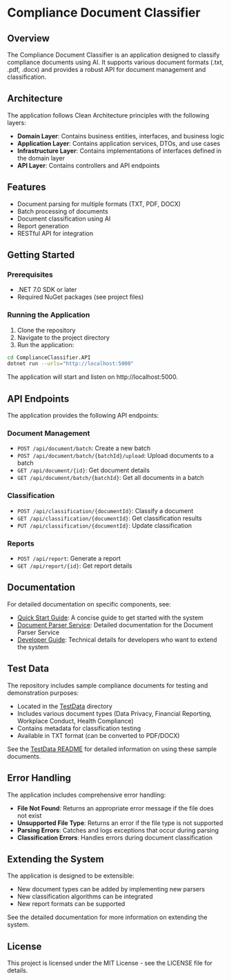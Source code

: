 # Compliance Document Classifier

## Overview

The Compliance Document Classifier is an application designed to classify compliance documents using AI. It supports various document formats (.txt, .pdf, .docx) and provides a robust API for document management and classification.

## Architecture

The application follows Clean Architecture principles with the following layers:

- **Domain Layer**: Contains business entities, interfaces, and business logic
- **Application Layer**: Contains application services, DTOs, and use cases
- **Infrastructure Layer**: Contains implementations of interfaces defined in the domain layer
- **API Layer**: Contains controllers and API endpoints

## Features

- Document parsing for multiple formats (TXT, PDF, DOCX)
- Batch processing of documents
- Document classification using AI
- Report generation
- RESTful API for integration

## Getting Started

### Prerequisites

- .NET 7.0 SDK or later
- Required NuGet packages (see project files)

### Running the Application

1. Clone the repository
2. Navigate to the project directory
3. Run the application:

```bash
cd ComplianceClassifier.API
dotnet run --urls="http://localhost:5000"
```

The application will start and listen on http://localhost:5000.

## API Endpoints

The application provides the following API endpoints:

### Document Management

- `POST /api/document/batch`: Create a new batch
- `POST /api/document/batch/{batchId}/upload`: Upload documents to a batch
- `GET /api/document/{id}`: Get document details
- `GET /api/document/batch/{batchId}`: Get all documents in a batch

### Classification

- `POST /api/classification/{documentId}`: Classify a document
- `GET /api/classification/{documentId}`: Get classification results
- `PUT /api/classification/{documentId}`: Update classification

### Reports

- `POST /api/report`: Generate a report
- `GET /api/report/{id}`: Get report details

## Documentation

For detailed documentation on specific components, see:

- [Quick Start Guide](Documentation/QuickStartGuide.md): A concise guide to get started with the system
- [Document Parser Service](Documentation/DocumentParserService.md): Detailed documentation for the Document Parser Service
- [Developer Guide](Documentation/DeveloperGuide.md): Technical details for developers who want to extend the system

## Test Data

The repository includes sample compliance documents for testing and demonstration purposes:

- Located in the [TestData](TestData/) directory
- Includes various document types (Data Privacy, Financial Reporting, Workplace Conduct, Health Compliance)
- Contains metadata for classification testing
- Available in TXT format (can be converted to PDF/DOCX)

See the [TestData README](TestData/README.md) for detailed information on using these sample documents.

## Error Handling

The application includes comprehensive error handling:

- **File Not Found**: Returns an appropriate error message if the file does not exist
- **Unsupported File Type**: Returns an error if the file type is not supported
- **Parsing Errors**: Catches and logs exceptions that occur during parsing
- **Classification Errors**: Handles errors during document classification

## Extending the System

The application is designed to be extensible:

- New document types can be added by implementing new parsers
- New classification algorithms can be integrated
- New report formats can be supported

See the detailed documentation for more information on extending the system.

## License

This project is licensed under the MIT License - see the LICENSE file for details.